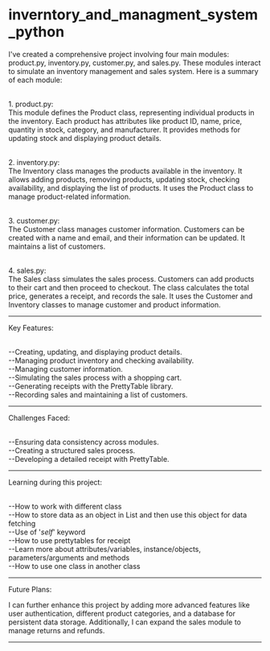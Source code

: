 # inverntory_and_managment_system_python

I've created a comprehensive project involving four main modules: product.py, inventory.py, customer.py, and sales.py. These modules interact to simulate an inventory management and sales system. Here is a summary of each module:

<br>1. product.py:
<br>This module defines the Product class, representing individual products in the inventory. Each product has attributes like product ID, name, price, quantity in stock, category, and manufacturer. It provides methods for updating stock and displaying product details.

<br>2. inventory.py:
<br>The Inventory class manages the products available in the inventory. It allows adding products, removing products, updating stock, checking availability, and displaying the list of products. It uses the Product class to manage product-related information.

<br>3. customer.py:
<br>The Customer class manages customer information. Customers can be created with a name and email, and their information can be updated. It maintains a list of customers.

<br>4. sales.py:
<br>The Sales class simulates the sales process. Customers can add products to their cart and then proceed to checkout. The class calculates the total price, generates a receipt, and records the sale. It uses the Customer and Inventory classes to manage customer and product information.
<hr>
Key Features:

<br>--Creating, updating, and displaying product details.
<br>--Managing product inventory and checking availability.
<br>--Managing customer information.
<br>--Simulating the sales process with a shopping cart.
<br>--Generating receipts with the PrettyTable library.
<br>--Recording sales and maintaining a list of customers.
<hr>

Challenges Faced:

<br>--Ensuring data consistency across modules.
<br>--Creating a structured sales process.
<br>--Developing a detailed receipt with PrettyTable.
<hr>

Learning during this project:

<br>--How to work with different class
<br>--How to store data as an object in List and then use this object for data fetching
<br>--Use of '<i>self</i>' keyword
<br>--How to use prettytables for receipt
<br>--Learn more about attributes/variables, instance/objects, parameters/arguments and methods
<br>--How to use one class in another class
<hr>

Future Plans:

I can further enhance this project by adding more advanced features like user authentication, different product categories, and a database for persistent data storage. Additionally, I can expand the sales module to manage returns and refunds.
<hr>

